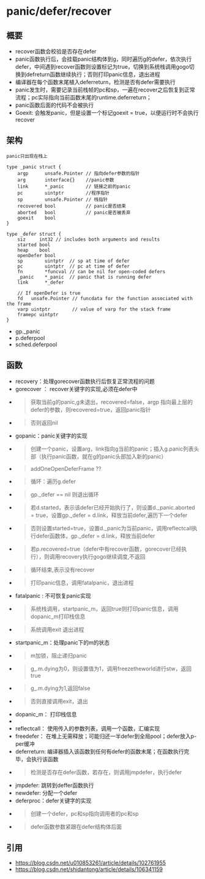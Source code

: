 # panic/defer/recover

## 概要
- recover函数会校验是否存在defer
- panic函数执行后，会挂载panic结构体到g，同时遍历g的defer，依次执行defer，中间遇到recover函数则设置标记为true，切换到系统栈调用gogo切换到defreturn函数继续执行；否则打印panic信息，退出进程
- 编译器在每个函数末尾植入deferreturn，检测是否有defer需要执行
- panic发生时，需要记录当前栈帧的pc和sp，一遍在recover之后恢复到正常流程；pc实际指向当前函数末尾的runtime.deferreturn；
- panic函数后面的代码不会被执行
- Goexit: 会触发panic，但是设置一个标记goexit = true，以便运行时不会执行recover
## 架构
```
panic只出现在栈上

type _panic struct {
	argp      unsafe.Pointer // 指向defer参数的指针
	arg       interface{}    //panic参数
	link      *_panic        // 链接之前的panic
	pc        uintptr        //程序指针
	sp        unsafe.Pointer // 栈指针
	recovered bool           // panic是否结束
	aborted   bool           // panic是否被丢弃
	goexit    bool 
}

type _defer struct {
	siz     int32 // includes both arguments and results
	started bool
	heap    bool
	openDefer bool
	sp        uintptr  // sp at time of defer
	pc        uintptr  // pc at time of defer
	fn        *funcval // can be nil for open-coded defers
	_panic    *_panic  // panic that is running defer
	link      *_defer

	// If openDefer is true
	fd   unsafe.Pointer // funcdata for the function associated with the frame
	varp uintptr        // value of varp for the stack frame
	framepc uintptr
}
```
- gp._panic
- p.deferpool
- sched.deferpool
## 函数
- recovery：处理gorecover函数执行后恢复正常流程的问题
- gorecover ： recover关键字的实现,必须在defer中
- > 获取当前g的panic,g未退出，recovered=false，argp 指向最上层的defer的参数，则recovered=true，返回panic指针
- > 否则返回nil
- gopanic：panic关键字的实现
- > 创建一个panic，设置arg，link指向g当前的panic；插入g.panic列表头部（执行panic函数，就在g的panic头部加入新的panic）
- > addOneOpenDeferFrame ??
- > 循环：遍历g.defer
- > gp._defer == nil 则退出循环
- > 若d.started，表示该defer已经开始执行了，则设置d._panic.aborted = true，设置gp._defer = d.link，释放当前defer,遍历下一个defer
- > 否则设置started=true，设置d._panic为当前panic，调用reflectcall执行defer函数体，gp._defer = d.link，释放当前defer
- > 若p.recovered=true（defer中有recover函数，gorecover已经执行），则调用recovery执行gogo继续调度,不返回
- > 循环结束,表示没有recover
- > 打印panic信息，调用fatalpanic，退出进程
- fatalpanic : 不可恢复panic实现
- > 系统栈调用，startpanic_m，返回true则打印panic信息，调用dopanic_m打印栈信息
- > 系统调用exit 退出进程
- startpanic_m：处理panic下的m的状态
- > m加锁，阻止递归panic
- > g_.m.dying为0，则设置值为1，调用freezetheworld进行stw，返回true
- > g_.m.dying为1,返回false
- > 否则直接调用exit，退出
- dopanic_m： 打印栈信息
-  
- reflectcall： 使用传入的参数列表，调用一个函数，汇编实现
- freedefer： 在堆上无需释放；可能归还一半defer到全局pool；defer放入p-per缓冲
- deferreturn: 编译器插入该函数到任何有defer的函数末尾；在函数执行完毕，会执行该函数
- > 检测是否存在defer函数，若存在，则调用jmpdefer，执行defer
- jmpdefer: 跳转到deffer函数执行
- newdefer: 分配一个defer
- deferproc：defer关键字的实现
- > 创建一个defer，pc和sp指向调用者的pc和sp
- > defer函数参数紧跟在defer结构体后面

## 引用
- https://blog.csdn.net/u010853261/article/details/102761955
- https://blog.csdn.net/shidantong/article/details/106341159
